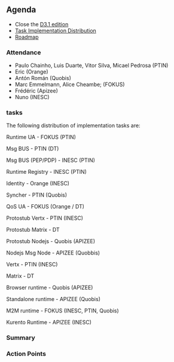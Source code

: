 ## Agenda

* Close the [D3.1 edition](https://github.com/reTHINK-project/core-framework/milestones/D3.1%20Ready%20for%20final%20Edition) 
* [Task Implementation Distribution](#tasks)
* [Roadmap](https://github.com/reTHINK-project/core-framework/milestones)


### Attendance

* Paulo Chainho, Luis Duarte, Vitor Silva, Micael Pedrosa (PTIN)
* Eric (Orange)
* Antón Román (Quobis)
* Marc Emmelmann, Alice Cheambe; (FOKUS)
* Frédéric (Apizee)
* Nuno (INESC)

### tasks

The following distribution of implementation tasks are:

Runtime UA - FOKUS (PTIN)

Msg BUS - PTIN (DT)

Msg BUS (PEP/PDP) - INESC (PTIN)

Runtime Registry - INESC (PTIN)

Identity - Orange (INESC)

Syncher - PTIN (Quobis)

QoS UA - FOKUS (Orange / DT)

Protostub Vertx - PTIN (INESC)

Protostub Matrix - DT 

Protostub Nodejs - Quobis (APIZEE)

Nodejs Msg Node - APIZEE (Quobbis)

Vertx - PTIN (INESC)

Matrix - DT 

Browser runtime - Quobis (APIZEE)

Standalone runtime - APIZEE (Quobis)

M2M runtime - FOKUS (INESC, PTIN, Quobis)

Kurento Runtime - APIZEE (INESC)


### Summary


### Action Points

